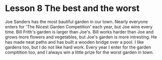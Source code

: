 # Lesson 8 The best and the worst 

Joe Sanders has the most bautiful garden in our town. Nearly everyone enters for 'The Nicest Garden Competition' each year, but Joe wins every time. Bill Frith's garden is larger than Joe's. Bill works harder than Joe and grows more flowers and vegetables, but Joe's garden is more intresting. He has made neat paths and has built a wooden bridge over a pool. I like gardens too, but I do not like hard work. Every year I enter for the garden compitition too, and I always win a little prize for the worst garden in town.
